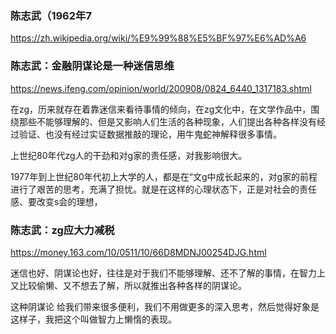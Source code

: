 ### 陈志武（1962年7
https://zh.wikipedia.org/wiki/%E9%99%88%E5%BF%97%E6%AD%A6

### 陈志武：金融阴谋论是一种迷信思维
https://news.ifeng.com/opinion/world/200908/0824_6440_1317183.shtml

在zg，历来就存在着靠迷信来看待事情的倾向，在zg文化中，在文学作品中，围绕那些不能够理解的、但是又影响人们生活的各种现象，人们提出各种各样没有经过验证、也没有经过实证数据推敲的理论，用牛鬼蛇神解释很多事情。

上世纪80年代zg人的干劲和对g家的责任感，对我影响很大。

1977年到上世纪80年代初上大学的人，都是在“文g中成长起来的，对g家的前程进行了艰苦的思考，充满了担忧。就是在这样的心理状态下，正是对社会的责任感、要改变s会的理想，

### 陈志武：zg应大力减税
https://money.163.com/10/0511/10/66D8MDNJ00254DJG.html

迷信也好、阴谋论也好，往往是对于我们不能够理解、还不了解的事情，在智力上又比较偷懒、又不想去了解，所以就推出各种各样的阴谋论。

这种阴谋论
给我们带来很多便利，我们不用做更多的深入思考，然后觉得好象是这样子，我把这个叫做智力上懒惰的表现。
